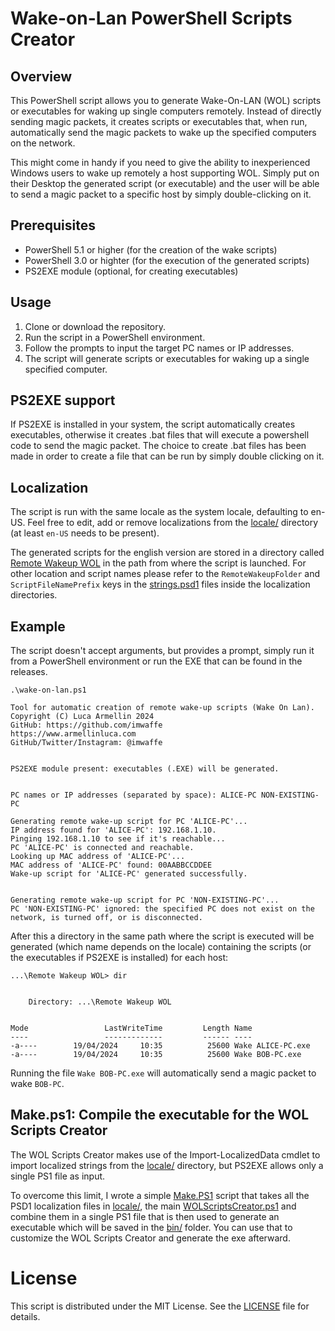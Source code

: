 # Wake-on-Lan PowerShell Scripts Creator

## Overview
This PowerShell script allows you to generate Wake-On-LAN (WOL) scripts or executables for waking up single computers remotely. Instead of directly sending magic packets, it creates scripts or executables that, when run, automatically send the magic packets to wake up the specified computers on the network.

This might come in handy if you need to give the ability to inexperienced Windows users to wake up remotely a host supporting WOL. Simply put on their Desktop the generated script (or executable) and the user will be able to send a magic packet to a specific host by simply double-clicking on it.

## Prerequisites
- PowerShell 5.1 or higher (for the creation of the wake scripts)
- PowerShell 3.0 or highter (for the execution of the generated scripts)
- PS2EXE module (optional, for creating executables)

## Usage
1. Clone or download the repository.
2. Run the script in a PowerShell environment.
3. Follow the prompts to input the target PC names or IP addresses.
4. The script will generate scripts or executables for waking up a single specified computer.

## PS2EXE support
If PS2EXE is installed in your system, the script automatically creates executables, otherwise it creates .bat files that will execute a powershell code to send the magic packet. The choice to create .bat files has been made in order to create a file that can be run by simply double clicking on it.

## Localization
The script is run with the same locale as the system locale, defaulting to en-US. Feel free to edit, add or remove localizations from the [locale/](locale) directory (at least `en-US` needs to be present).

The generated scripts for the english version are stored in a directory called [Remote Wakeup WOL]() in the path from where the script is launched. For other location and script names please refer to the `RemoteWakeupFolder` and `ScriptFileNamePrefix` keys in the [strings.psd1](locale/en-US/strings.psd1) files inside the localization directories.

## Example
The script doesn't accept arguments, but provides a prompt, simply run it from a PowerShell environment or run the EXE that can be found in the releases.
```
.\wake-on-lan.ps1

Tool for automatic creation of remote wake-up scripts (Wake On Lan).
Copyright (C) Luca Armellin 2024
GitHub: https://github.com/imwaffe
https://www.armellinluca.com
GitHub/Twitter/Instagram: @imwaffe


PS2EXE module present: executables (.EXE) will be generated.


PC names or IP addresses (separated by space): ALICE-PC NON-EXISTING-PC

Generating remote wake-up script for PC 'ALICE-PC'...
IP address found for 'ALICE-PC': 192.168.1.10.
Pinging 192.168.1.10 to see if it's reachable...
PC 'ALICE-PC' is connected and reachable.
Looking up MAC address of 'ALICE-PC'...
MAC address of 'ALICE-PC' found: 00AABBCCDDEE
Wake-up script for 'ALICE-PC' generated successfully.


Generating remote wake-up script for PC 'NON-EXISTING-PC'...
PC 'NON-EXISTING-PC' ignored: the specified PC does not exist on the network, is turned off, or is disconnected.
```

After this a directory in the same path where the script is executed will be generated (which name depends on the locale) containing the scripts (or the executables if PS2EXE is installed) for each host:
```
...\Remote Wakeup WOL> dir


    Directory: ...\Remote Wakeup WOL


Mode                 LastWriteTime         Length Name
----                 -------------         ------ ----
-a----        19/04/2024     10:35          25600 Wake ALICE-PC.exe
-a----        19/04/2024     10:35          25600 Wake BOB-PC.exe
```

Running the file `Wake BOB-PC.exe` will automatically send a magic packet to wake `BOB-PC`.

## Make.ps1: Compile the executable for the WOL Scripts Creator
The WOL Scripts Creator makes use of the Import-LocalizedData cmdlet to import localized strings from the [locale/](locale) directory, but PS2EXE allows only a single PS1 file as input.

To overcome this limit, I wrote a simple [Make.PS1](Make.ps1) script that takes all the PSD1 localization files in [locale/](locale), the main [WOLScriptsCreator.ps1](WOLScriptsCreator.ps1) and combine them in a single PS1 file that is then used to generate an executable which will be saved in the [bin/](bin) folder. You can use that to customize the WOL Scripts Creator and generate the exe afterward.

# License
This script is distributed under the MIT License. See the [LICENSE](LICENSE.MD) file for details.